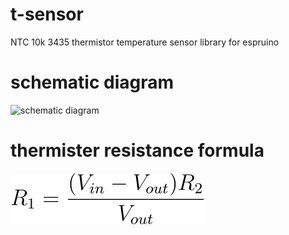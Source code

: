 # t-sensor
NTC 10k 3435 thermistor temperature sensor library for espruino

# schematic diagram
![schematic diagram](./md/circuit.svg)

# thermister resistance formula
![formula](./md/formula.svg)